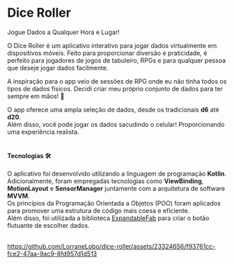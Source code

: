 # Dice Roller
Jogue Dados a Qualquer Hora e Lugar! </br>

O Dice Roller é um aplicativo interativo para jogar dados virtualmente em dispositivos móveis. Feito para proporcionar diversão e praticidade, é perfeito para jogadores de jogos de tabuleiro, RPGs e para qualquer pessoa que deseje jogar dados facilmente.</br>

A inspiração para o app veio de sessões de RPG onde eu não tinha todos os tipos de dados físicos. Decidi criar meu próprio conjunto de dados para ter sempre em mãos! 🎲

O app oferece uma ampla seleção de dados, desde os tradicionais **d6** até **d20**. </br>
Além disso, você pode jogar os dados sacudindo o celular! Proporcionando uma experiência realista.</br></br>

<h4>Tecnologias 🛠️</h4>
O aplicativo foi desenvolvido utilizando a linguagem de programação <b>Kotlin</b>. Adicionalmente, foram empregadas tecnologias como <b>ViewBinding</b>, <b>MotionLayout</b> e <b>SensorManager</b> juntamente com a arquitetura de software <b>MVVM</b>.</br>
Os princípios da Programação Orientada a Objetos (POO) foram aplicados para promover uma estrutura de código mais coesa e eficiente.</br>
Além disso, foi utilizada a biblioteca <a href="https://github.com/nambicompany/expandable-fab">ExpandableFab</a> para criar o botão flutuante de escolher dados.</br></br>

https://github.com/LorraneLobo/dice-roller/assets/23324656/f93761cc-fce2-47aa-9ac9-8fd957d1d513

